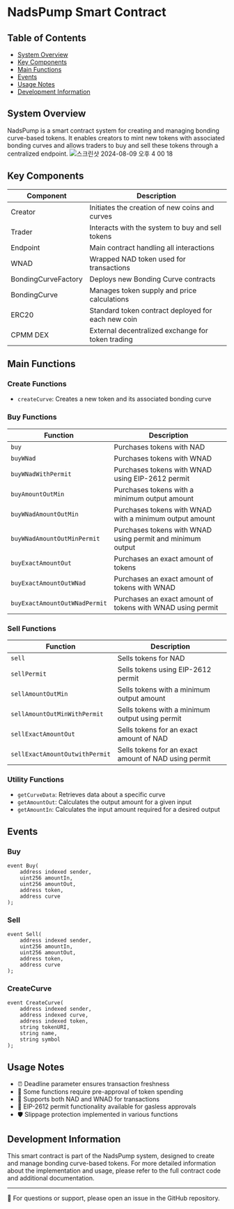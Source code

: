 # NadsPump Smart Contract

## Table of Contents

- [System Overview](#system-overview)
- [Key Components](#key-components)
- [Main Functions](#main-functions)
- [Events](#events)
- [Usage Notes](#usage-notes)
- [Development Information](#development-information)

## System Overview

NadsPump is a smart contract system for creating and managing bonding curve-based tokens. It enables creators to mint new tokens with associated bonding curves and allows traders to buy and sell these tokens through a centralized endpoint.
![스크린샷 2024-08-09 오후 4 00 18](https://github.com/user-attachments/assets/01ba5d9d-40b1-4429-a5f8-78664f5f4c06)

## Key Components

| Component           | Description                                        |
| ------------------- | -------------------------------------------------- |
| Creator             | Initiates the creation of new coins and curves     |
| Trader              | Interacts with the system to buy and sell tokens   |
| Endpoint            | Main contract handling all interactions            |
| WNAD                | Wrapped NAD token used for transactions            |
| BondingCurveFactory | Deploys new Bonding Curve contracts                |
| BondingCurve        | Manages token supply and price calculations        |
| ERC20               | Standard token contract deployed for each new coin |
| CPMM DEX            | External decentralized exchange for token trading  |

## Main Functions

### Create Functions

- `createCurve`: Creates a new token and its associated bonding curve

### Buy Functions

| Function                      | Description                                                |
| ----------------------------- | ---------------------------------------------------------- |
| `buy`                         | Purchases tokens with NAD                                  |
| `buyWNad`                     | Purchases tokens with WNAD                                 |
| `buyWNadWithPermit`           | Purchases tokens with WNAD using EIP-2612 permit           |
| `buyAmountOutMin`             | Purchases tokens with a minimum output amount              |
| `buyWNadAmountOutMin`         | Purchases tokens with WNAD with a minimum output amount    |
| `buyWNadAmountOutMinPermit`   | Purchases tokens with WNAD using permit and minimum output |
| `buyExactAmountOut`           | Purchases an exact amount of tokens                        |
| `buyExactAmountOutWNad`       | Purchases an exact amount of tokens with WNAD              |
| `buyExactAmountOutWNadPermit` | Purchases an exact amount of tokens with WNAD using permit |

### Sell Functions

| Function                       | Description                                          |
| ------------------------------ | ---------------------------------------------------- |
| `sell`                         | Sells tokens for NAD                                 |
| `sellPermit`                   | Sells tokens using EIP-2612 permit                   |
| `sellAmountOutMin`             | Sells tokens with a minimum output amount            |
| `sellAmountOutMinWithPermit`   | Sells tokens with a minimum output using permit      |
| `sellExactAmountOut`           | Sells tokens for an exact amount of NAD              |
| `sellExactAmountOutwithPermit` | Sells tokens for an exact amount of NAD using permit |

### Utility Functions

- `getCurveData`: Retrieves data about a specific curve
- `getAmountOut`: Calculates the output amount for a given input
- `getAmountIn`: Calculates the input amount required for a desired output

## Events

### Buy

```solidity
event Buy(
    address indexed sender,
    uint256 amountIn,
    uint256 amountOut,
    address token,
    address curve
);
```

### Sell

```solidity
event Sell(
    address indexed sender,
    uint256 amountIn,
    uint256 amountOut,
    address token,
    address curve
);
```

### CreateCurve

```solidity
event CreateCurve(
    address indexed sender,
    address indexed curve,
    address indexed token,
    string tokenURI,
    string name,
    string symbol
);
```

## Usage Notes

- ⏰ Deadline parameter ensures transaction freshness
- 🔐 Some functions require pre-approval of token spending
- 💱 Supports both NAD and WNAD for transactions
- 📝 EIP-2612 permit functionality available for gasless approvals
- 🛡️ Slippage protection implemented in various functions

## Development Information

This smart contract is part of the NadsPump system, designed to create and manage bonding curve-based tokens. For more detailed information about the implementation and usage, please refer to the full contract code and additional documentation.

---

📌 For questions or support, please open an issue in the GitHub repository.
